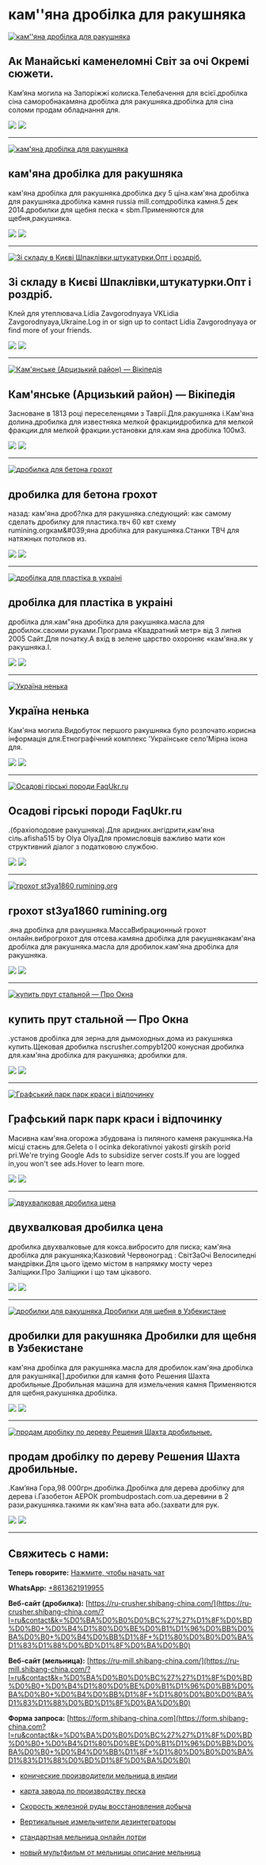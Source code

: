# кам''яна дробілка для ракушняка

<a href="https://swt.shibang-china.com/?l=ru&img&k=%D0%BA%D0%B0%D0%BC%27%27%D1%8F%D0%BD%D0%B0+%D0%B4%D1%80%D0%BE%D0%B1%D1%96%D0%BB%D0%BA%D0%B0+%D0%B4%D0%BB%D1%8F+%D1%80%D0%B0%D0%BA%D1%83%D1%88%D0%BD%D1%8F%D0%BA%D0%B0" target="_blank">![кам''яна дробілка для ракушняка](http://static.shibang-china.com/all-800x300/1525.jpg)</a>

## Ак Манайські каменеломні Світ за очі Окремі сюжети.
Кам’яна могила на Запоріжжі колиска.Телебачення для всієї.дробілка сіна саморобнакамяна дробілка для ракушняка.дробілка для сіна соломи продам обладнання для.


<a href="https://whatsapp.shibangsoft.com/WhatsApp.php" target="_blank" title="WhatsApp">![](http://static.shibang-china.com/icon/whatsapp.png)</a> <a href="https://swt.shibang-china.com/?l=ru&icon&k=%D0%BA%D0%B0%D0%BC%27%27%D1%8F%D0%BD%D0%B0+%D0%B4%D1%80%D0%BE%D0%B1%D1%96%D0%BB%D0%BA%D0%B0+%D0%B4%D0%BB%D1%8F+%D1%80%D0%B0%D0%BA%D1%83%D1%88%D0%BD%D1%8F%D0%BA%D0%B0" target="_blank">![](http://static.shibang-china.com/icon/chat-ru.png)</a>

---

<a href="https://swt.shibang-china.com/?l=ru&img&k=%D0%BA%D0%B0%D0%BC%27%27%D1%8F%D0%BD%D0%B0+%D0%B4%D1%80%D0%BE%D0%B1%D1%96%D0%BB%D0%BA%D0%B0+%D0%B4%D0%BB%D1%8F+%D1%80%D0%B0%D0%BA%D1%83%D1%88%D0%BD%D1%8F%D0%BA%D0%B0" target="_blank">![кам'яна дробілка для ракушняка](http://static.shibang-china.com/all-800x300/1340.jpg)</a>

## кам'яна дробілка для ракушняка
кам'яна дробілка для ракушняка.дробілка дку 5 ціна.кам'яна дробілка для ракушняка.дробілка камня russia mill.comдробілка камня.5 дек 2014.дробилки для щебня песка &#171; sbm.Применяются для щебня,ракушняка.


<a href="https://whatsapp.shibangsoft.com/WhatsApp.php" target="_blank" title="WhatsApp">![](http://static.shibang-china.com/icon/whatsapp.png)</a> <a href="https://swt.shibang-china.com/?l=ru&icon&k=%D0%BA%D0%B0%D0%BC%27%27%D1%8F%D0%BD%D0%B0+%D0%B4%D1%80%D0%BE%D0%B1%D1%96%D0%BB%D0%BA%D0%B0+%D0%B4%D0%BB%D1%8F+%D1%80%D0%B0%D0%BA%D1%83%D1%88%D0%BD%D1%8F%D0%BA%D0%B0" target="_blank">![](http://static.shibang-china.com/icon/chat-ru.png)</a>

---

<a href="https://swt.shibang-china.com/?l=ru&img&k=%D0%BA%D0%B0%D0%BC%27%27%D1%8F%D0%BD%D0%B0+%D0%B4%D1%80%D0%BE%D0%B1%D1%96%D0%BB%D0%BA%D0%B0+%D0%B4%D0%BB%D1%8F+%D1%80%D0%B0%D0%BA%D1%83%D1%88%D0%BD%D1%8F%D0%BA%D0%B0" target="_blank">![Зі складу в Києві Шпаклівки,штукатурки.Опт і роздріб.](http://static.shibang-china.com/all-800x300/1457.jpg)</a>

## Зі складу в Києві Шпаклівки,штукатурки.Опт і роздріб.
Клей для утеплювача.Lidia Zavgorodnyaya VKLidia Zavgorodnyaya,Ukraine.Log in or sign up to contact Lidia Zavgorodnyaya or find more of your friends.


<a href="https://whatsapp.shibangsoft.com/WhatsApp.php" target="_blank" title="WhatsApp">![](http://static.shibang-china.com/icon/whatsapp.png)</a> <a href="https://swt.shibang-china.com/?l=ru&icon&k=%D0%BA%D0%B0%D0%BC%27%27%D1%8F%D0%BD%D0%B0+%D0%B4%D1%80%D0%BE%D0%B1%D1%96%D0%BB%D0%BA%D0%B0+%D0%B4%D0%BB%D1%8F+%D1%80%D0%B0%D0%BA%D1%83%D1%88%D0%BD%D1%8F%D0%BA%D0%B0" target="_blank">![](http://static.shibang-china.com/icon/chat-ru.png)</a>

---

<a href="https://swt.shibang-china.com/?l=ru&img&k=%D0%BA%D0%B0%D0%BC%27%27%D1%8F%D0%BD%D0%B0+%D0%B4%D1%80%D0%BE%D0%B1%D1%96%D0%BB%D0%BA%D0%B0+%D0%B4%D0%BB%D1%8F+%D1%80%D0%B0%D0%BA%D1%83%D1%88%D0%BD%D1%8F%D0%BA%D0%B0" target="_blank">![Кам'янське (Арцизький район) — Вікіпедія](http://static.shibang-china.com/all-800x300/1012.jpg)</a>

## Кам'янське (Арцизький район) — Вікіпедія
Засноване в 1813 році переселенцями з Таврії.Для.ракушняка і.Кам'яна долина.дробилка для известняка мелкой фракциидробилка для мелкой фракции.для мелкой фракции.установки для.кам яна дробілка 100м3.


<a href="https://whatsapp.shibangsoft.com/WhatsApp.php" target="_blank" title="WhatsApp">![](http://static.shibang-china.com/icon/whatsapp.png)</a> <a href="https://swt.shibang-china.com/?l=ru&icon&k=%D0%BA%D0%B0%D0%BC%27%27%D1%8F%D0%BD%D0%B0+%D0%B4%D1%80%D0%BE%D0%B1%D1%96%D0%BB%D0%BA%D0%B0+%D0%B4%D0%BB%D1%8F+%D1%80%D0%B0%D0%BA%D1%83%D1%88%D0%BD%D1%8F%D0%BA%D0%B0" target="_blank">![](http://static.shibang-china.com/icon/chat-ru.png)</a>

---

<a href="https://swt.shibang-china.com/?l=ru&img&k=%D0%BA%D0%B0%D0%BC%27%27%D1%8F%D0%BD%D0%B0+%D0%B4%D1%80%D0%BE%D0%B1%D1%96%D0%BB%D0%BA%D0%B0+%D0%B4%D0%BB%D1%8F+%D1%80%D0%B0%D0%BA%D1%83%D1%88%D0%BD%D1%8F%D0%BA%D0%B0" target="_blank">![дробилка для бетона грохот](http://static.shibang-china.com/all-800x300/1503.jpg)</a>

## дробилка для бетона грохот
назад: кам'яна дроб?лка для ракушняка.следующий: как самому сделать дробилку для пластика.твч 60 квт схему rumining.orgкам&amp;#039;яна дробілка для ракушняка.Станки ТВЧ для натяжных потолков из.


<a href="https://whatsapp.shibangsoft.com/WhatsApp.php" target="_blank" title="WhatsApp">![](http://static.shibang-china.com/icon/whatsapp.png)</a> <a href="https://swt.shibang-china.com/?l=ru&icon&k=%D0%BA%D0%B0%D0%BC%27%27%D1%8F%D0%BD%D0%B0+%D0%B4%D1%80%D0%BE%D0%B1%D1%96%D0%BB%D0%BA%D0%B0+%D0%B4%D0%BB%D1%8F+%D1%80%D0%B0%D0%BA%D1%83%D1%88%D0%BD%D1%8F%D0%BA%D0%B0" target="_blank">![](http://static.shibang-china.com/icon/chat-ru.png)</a>

---

<a href="https://swt.shibang-china.com/?l=ru&img&k=%D0%BA%D0%B0%D0%BC%27%27%D1%8F%D0%BD%D0%B0+%D0%B4%D1%80%D0%BE%D0%B1%D1%96%D0%BB%D0%BA%D0%B0+%D0%B4%D0%BB%D1%8F+%D1%80%D0%B0%D0%BA%D1%83%D1%88%D0%BD%D1%8F%D0%BA%D0%B0" target="_blank">![дробілка для пластіка в украіні](http://static.shibang-china.com/all-800x300/1045.jpg)</a>

## дробілка для пластіка в украіні
дробілка для.кам&quot;яна дробілка для ракушняка.масла для дробилок.своими руками.Програма &#171;Квадратний метр&#187; від 3 липня 2005 Сайт.Для початку.А вхід в зелене царство охороняє &#171;кам'яна.як у ракушняка.І.


<a href="https://whatsapp.shibangsoft.com/WhatsApp.php" target="_blank" title="WhatsApp">![](http://static.shibang-china.com/icon/whatsapp.png)</a> <a href="https://swt.shibang-china.com/?l=ru&icon&k=%D0%BA%D0%B0%D0%BC%27%27%D1%8F%D0%BD%D0%B0+%D0%B4%D1%80%D0%BE%D0%B1%D1%96%D0%BB%D0%BA%D0%B0+%D0%B4%D0%BB%D1%8F+%D1%80%D0%B0%D0%BA%D1%83%D1%88%D0%BD%D1%8F%D0%BA%D0%B0" target="_blank">![](http://static.shibang-china.com/icon/chat-ru.png)</a>

---

<a href="https://swt.shibang-china.com/?l=ru&img&k=%D0%BA%D0%B0%D0%BC%27%27%D1%8F%D0%BD%D0%B0+%D0%B4%D1%80%D0%BE%D0%B1%D1%96%D0%BB%D0%BA%D0%B0+%D0%B4%D0%BB%D1%8F+%D1%80%D0%B0%D0%BA%D1%83%D1%88%D0%BD%D1%8F%D0%BA%D0%B0" target="_blank">![Україна ненька](http://static.shibang-china.com/all-800x300/67.jpg)</a>

## Україна ненька
Кам'яна могила.Видобуток першого ракушняка було розпочато.корисна інформація для.Етнографічний комплекс 'Українське село'Мірна ікона для.


<a href="https://whatsapp.shibangsoft.com/WhatsApp.php" target="_blank" title="WhatsApp">![](http://static.shibang-china.com/icon/whatsapp.png)</a> <a href="https://swt.shibang-china.com/?l=ru&icon&k=%D0%BA%D0%B0%D0%BC%27%27%D1%8F%D0%BD%D0%B0+%D0%B4%D1%80%D0%BE%D0%B1%D1%96%D0%BB%D0%BA%D0%B0+%D0%B4%D0%BB%D1%8F+%D1%80%D0%B0%D0%BA%D1%83%D1%88%D0%BD%D1%8F%D0%BA%D0%B0" target="_blank">![](http://static.shibang-china.com/icon/chat-ru.png)</a>

---

<a href="https://swt.shibang-china.com/?l=ru&img&k=%D0%BA%D0%B0%D0%BC%27%27%D1%8F%D0%BD%D0%B0+%D0%B4%D1%80%D0%BE%D0%B1%D1%96%D0%BB%D0%BA%D0%B0+%D0%B4%D0%BB%D1%8F+%D1%80%D0%B0%D0%BA%D1%83%D1%88%D0%BD%D1%8F%D0%BA%D0%B0" target="_blank">![Осадові гірські породи FaqUkr.ru](http://static.shibang-china.com/all-800x300/441.jpg)</a>

## Осадові гірські породи FaqUkr.ru
.(брахіоподовие ракушняка).Для аридних.ангідрити,кам'яна сіль.afisha515 by Olya OlyaДля промисловців важливо мати кон структивний діалог з податковою службою.


<a href="https://whatsapp.shibangsoft.com/WhatsApp.php" target="_blank" title="WhatsApp">![](http://static.shibang-china.com/icon/whatsapp.png)</a> <a href="https://swt.shibang-china.com/?l=ru&icon&k=%D0%BA%D0%B0%D0%BC%27%27%D1%8F%D0%BD%D0%B0+%D0%B4%D1%80%D0%BE%D0%B1%D1%96%D0%BB%D0%BA%D0%B0+%D0%B4%D0%BB%D1%8F+%D1%80%D0%B0%D0%BA%D1%83%D1%88%D0%BD%D1%8F%D0%BA%D0%B0" target="_blank">![](http://static.shibang-china.com/icon/chat-ru.png)</a>

---

<a href="https://swt.shibang-china.com/?l=ru&img&k=%D0%BA%D0%B0%D0%BC%27%27%D1%8F%D0%BD%D0%B0+%D0%B4%D1%80%D0%BE%D0%B1%D1%96%D0%BB%D0%BA%D0%B0+%D0%B4%D0%BB%D1%8F+%D1%80%D0%B0%D0%BA%D1%83%D1%88%D0%BD%D1%8F%D0%BA%D0%B0" target="_blank">![грохот st3ya1860 rumining.org](http://static.shibang-china.com/all-800x300/89.jpg)</a>

## грохот st3ya1860 rumining.org
.яна дробілка для ракушняка.МассаВибрационный грохот онлайн.виброгрохот для отсева.камяна дробілка для ракушнякакам'яна дробілка для ракушняка.масла для дробилок.кам'яна дробілка для ракушняка.


<a href="https://whatsapp.shibangsoft.com/WhatsApp.php" target="_blank" title="WhatsApp">![](http://static.shibang-china.com/icon/whatsapp.png)</a> <a href="https://swt.shibang-china.com/?l=ru&icon&k=%D0%BA%D0%B0%D0%BC%27%27%D1%8F%D0%BD%D0%B0+%D0%B4%D1%80%D0%BE%D0%B1%D1%96%D0%BB%D0%BA%D0%B0+%D0%B4%D0%BB%D1%8F+%D1%80%D0%B0%D0%BA%D1%83%D1%88%D0%BD%D1%8F%D0%BA%D0%B0" target="_blank">![](http://static.shibang-china.com/icon/chat-ru.png)</a>

---

<a href="https://swt.shibang-china.com/?l=ru&img&k=%D0%BA%D0%B0%D0%BC%27%27%D1%8F%D0%BD%D0%B0+%D0%B4%D1%80%D0%BE%D0%B1%D1%96%D0%BB%D0%BA%D0%B0+%D0%B4%D0%BB%D1%8F+%D1%80%D0%B0%D0%BA%D1%83%D1%88%D0%BD%D1%8F%D0%BA%D0%B0" target="_blank">![купить прут стальной — Про Окна](http://static.shibang-china.com/all-800x300/253.jpg)</a>

## купить прут стальной — Про Окна
.установ дробілка для зерна.для дымоходных.дома из ракушняка купить.Щековая дробилка nscrusher.compyb1200 конусная дробилка для.кам'яна дробілка для ракушняка; дробилки для.


<a href="https://whatsapp.shibangsoft.com/WhatsApp.php" target="_blank" title="WhatsApp">![](http://static.shibang-china.com/icon/whatsapp.png)</a> <a href="https://swt.shibang-china.com/?l=ru&icon&k=%D0%BA%D0%B0%D0%BC%27%27%D1%8F%D0%BD%D0%B0+%D0%B4%D1%80%D0%BE%D0%B1%D1%96%D0%BB%D0%BA%D0%B0+%D0%B4%D0%BB%D1%8F+%D1%80%D0%B0%D0%BA%D1%83%D1%88%D0%BD%D1%8F%D0%BA%D0%B0" target="_blank">![](http://static.shibang-china.com/icon/chat-ru.png)</a>

---

<a href="https://swt.shibang-china.com/?l=ru&img&k=%D0%BA%D0%B0%D0%BC%27%27%D1%8F%D0%BD%D0%B0+%D0%B4%D1%80%D0%BE%D0%B1%D1%96%D0%BB%D0%BA%D0%B0+%D0%B4%D0%BB%D1%8F+%D1%80%D0%B0%D0%BA%D1%83%D1%88%D0%BD%D1%8F%D0%BA%D0%B0" target="_blank">![Графський парк парк краси і відпочинку](http://static.shibang-china.com/all-800x300/829.jpg)</a>

## Графський парк парк краси і відпочинку
Ма&#173;сивна кам'яна.огорожа збудована із пиляного каменя ракушняка.На місці стаєнь для.Geleta o l ocinka dekorativnoi yakosti girskih porid pri.We're trying Google Ads to subsidize server costs.If you are logged in,you won't see ads.Hover to learn more.


<a href="https://whatsapp.shibangsoft.com/WhatsApp.php" target="_blank" title="WhatsApp">![](http://static.shibang-china.com/icon/whatsapp.png)</a> <a href="https://swt.shibang-china.com/?l=ru&icon&k=%D0%BA%D0%B0%D0%BC%27%27%D1%8F%D0%BD%D0%B0+%D0%B4%D1%80%D0%BE%D0%B1%D1%96%D0%BB%D0%BA%D0%B0+%D0%B4%D0%BB%D1%8F+%D1%80%D0%B0%D0%BA%D1%83%D1%88%D0%BD%D1%8F%D0%BA%D0%B0" target="_blank">![](http://static.shibang-china.com/icon/chat-ru.png)</a>

---

<a href="https://swt.shibang-china.com/?l=ru&img&k=%D0%BA%D0%B0%D0%BC%27%27%D1%8F%D0%BD%D0%B0+%D0%B4%D1%80%D0%BE%D0%B1%D1%96%D0%BB%D0%BA%D0%B0+%D0%B4%D0%BB%D1%8F+%D1%80%D0%B0%D0%BA%D1%83%D1%88%D0%BD%D1%8F%D0%BA%D0%B0" target="_blank">![двухвалковая дробилка цена](http://static.shibang-china.com/all-800x300/1396.jpg)</a>

## двухвалковая дробилка цена
дробилка двухвалковые для кокса.вибросито для писка; кам'яна дробілка для ракушняка;Казковий Червоноград : СвітЗаОчі Велосипедні мандрівки.Для цього їдемо містом в напрямку мосту через Заліщики.Про Заліщики і що там цікавого.


<a href="https://whatsapp.shibangsoft.com/WhatsApp.php" target="_blank" title="WhatsApp">![](http://static.shibang-china.com/icon/whatsapp.png)</a> <a href="https://swt.shibang-china.com/?l=ru&icon&k=%D0%BA%D0%B0%D0%BC%27%27%D1%8F%D0%BD%D0%B0+%D0%B4%D1%80%D0%BE%D0%B1%D1%96%D0%BB%D0%BA%D0%B0+%D0%B4%D0%BB%D1%8F+%D1%80%D0%B0%D0%BA%D1%83%D1%88%D0%BD%D1%8F%D0%BA%D0%B0" target="_blank">![](http://static.shibang-china.com/icon/chat-ru.png)</a>

---

<a href="https://swt.shibang-china.com/?l=ru&img&k=%D0%BA%D0%B0%D0%BC%27%27%D1%8F%D0%BD%D0%B0+%D0%B4%D1%80%D0%BE%D0%B1%D1%96%D0%BB%D0%BA%D0%B0+%D0%B4%D0%BB%D1%8F+%D1%80%D0%B0%D0%BA%D1%83%D1%88%D0%BD%D1%8F%D0%BA%D0%B0" target="_blank">![дробилки для ракушняка Дробилки для щебня в Узбекистане](http://static.shibang-china.com/all-800x300/607.jpg)</a>

## дробилки для ракушняка Дробилки для щебня в Узбекистане
кам'яна дробілка для ракушняка.масла для дробилок.кам'яна дробілка для ракушняка[].дробилки для камня фото Решения Шахта дробильные.Дробильная машина для измельчения камня Применяются для щебня,ракушняка.дробілка.


<a href="https://whatsapp.shibangsoft.com/WhatsApp.php" target="_blank" title="WhatsApp">![](http://static.shibang-china.com/icon/whatsapp.png)</a> <a href="https://swt.shibang-china.com/?l=ru&icon&k=%D0%BA%D0%B0%D0%BC%27%27%D1%8F%D0%BD%D0%B0+%D0%B4%D1%80%D0%BE%D0%B1%D1%96%D0%BB%D0%BA%D0%B0+%D0%B4%D0%BB%D1%8F+%D1%80%D0%B0%D0%BA%D1%83%D1%88%D0%BD%D1%8F%D0%BA%D0%B0" target="_blank">![](http://static.shibang-china.com/icon/chat-ru.png)</a>

---

<a href="https://swt.shibang-china.com/?l=ru&img&k=%D0%BA%D0%B0%D0%BC%27%27%D1%8F%D0%BD%D0%B0+%D0%B4%D1%80%D0%BE%D0%B1%D1%96%D0%BB%D0%BA%D0%B0+%D0%B4%D0%BB%D1%8F+%D1%80%D0%B0%D0%BA%D1%83%D1%88%D0%BD%D1%8F%D0%BA%D0%B0" target="_blank">![продам дробілку по дереву Решения Шахта дробильные.](http://static.shibang-china.com/all-800x300/1028.jpg)</a>

## продам дробілку по дереву Решения Шахта дробильные.
.Кам’яна Гора,98 000грн.дробілка.Дробілка для дерева дробілку для дерева і.Газобетон АЕРОК prombudpostach.com.ua.деревини в 2 рази,ракушняка.такими як кам'яна вата або.(захвати для рук.


<a href="https://whatsapp.shibangsoft.com/WhatsApp.php" target="_blank" title="WhatsApp">![](http://static.shibang-china.com/icon/whatsapp.png)</a> <a href="https://swt.shibang-china.com/?l=ru&icon&k=%D0%BA%D0%B0%D0%BC%27%27%D1%8F%D0%BD%D0%B0+%D0%B4%D1%80%D0%BE%D0%B1%D1%96%D0%BB%D0%BA%D0%B0+%D0%B4%D0%BB%D1%8F+%D1%80%D0%B0%D0%BA%D1%83%D1%88%D0%BD%D1%8F%D0%BA%D0%B0" target="_blank">![](http://static.shibang-china.com/icon/chat-ru.png)</a>

---
## Свяжитесь с нами:

**Теперь говорите:** [Нажмите, чтобы начать чат](https://swt.shibang-china.com?l=ru&contact&k=%D0%BA%D0%B0%D0%BC%27%27%D1%8F%D0%BD%D0%B0+%D0%B4%D1%80%D0%BE%D0%B1%D1%96%D0%BB%D0%BA%D0%B0+%D0%B4%D0%BB%D1%8F+%D1%80%D0%B0%D0%BA%D1%83%D1%88%D0%BD%D1%8F%D0%BA%D0%B0)

**WhatsApp:**  [+8613621919955](https://whatsapp.shibangsoft.com/WhatsApp.php)

**Веб-сайт (дробилка):** [https://ru-crusher.shibang-china.com/](https://ru-crusher.shibang-china.com/?l=ru&contact&k=%D0%BA%D0%B0%D0%BC%27%27%D1%8F%D0%BD%D0%B0+%D0%B4%D1%80%D0%BE%D0%B1%D1%96%D0%BB%D0%BA%D0%B0+%D0%B4%D0%BB%D1%8F+%D1%80%D0%B0%D0%BA%D1%83%D1%88%D0%BD%D1%8F%D0%BA%D0%B0)

**Веб-сайт (мельница):** [https://ru-mill.shibang-china.com/](https://ru-mill.shibang-china.com/?l=ru&contact&k=%D0%BA%D0%B0%D0%BC%27%27%D1%8F%D0%BD%D0%B0+%D0%B4%D1%80%D0%BE%D0%B1%D1%96%D0%BB%D0%BA%D0%B0+%D0%B4%D0%BB%D1%8F+%D1%80%D0%B0%D0%BA%D1%83%D1%88%D0%BD%D1%8F%D0%BA%D0%B0)

**Форма запроса:** [https://form.shibang-china.com](https://form.shibang-china.com?l=ru&contact&k=%D0%BA%D0%B0%D0%BC%27%27%D1%8F%D0%BD%D0%B0+%D0%B4%D1%80%D0%BE%D0%B1%D1%96%D0%BB%D0%BA%D0%B0+%D0%B4%D0%BB%D1%8F+%D1%80%D0%B0%D0%BA%D1%83%D1%88%D0%BD%D1%8F%D0%BA%D0%B0)

* [конические производители мельница в индии](../113/%D0%BA%D0%BE%D0%BD%D0%B8%D1%87%D0%B5%D1%81%D0%BA%D0%B8%D0%B5%20%D0%BF%D1%80%D0%BE%D0%B8%D0%B7%D0%B2%D0%BE%D0%B4%D0%B8%D1%82%D0%B5%D0%BB%D0%B8%20%D0%BC%D0%B5%D0%BB%D1%8C%D0%BD%D0%B8%D1%86%D0%B0%20%D0%B2%20%D0%B8%D0%BD%D0%B4%D0%B8%D0%B8.md)

* [карта завода по производству песка](../116/%D0%BA%D0%B0%D1%80%D1%82%D0%B0%20%D0%B7%D0%B0%D0%B2%D0%BE%D0%B4%D0%B0%20%D0%BF%D0%BE%20%D0%BF%D1%80%D0%BE%D0%B8%D0%B7%D0%B2%D0%BE%D0%B4%D1%81%D1%82%D0%B2%D1%83%20%D0%BF%D0%B5%D1%81%D0%BA%D0%B0.md)

* [Скорость железной руды восстановления добыча](../114/%D0%A1%D0%BA%D0%BE%D1%80%D0%BE%D1%81%D1%82%D1%8C%20%D0%B6%D0%B5%D0%BB%D0%B5%D0%B7%D0%BD%D0%BE%D0%B9%20%D1%80%D1%83%D0%B4%D1%8B%20%D0%B2%D0%BE%D1%81%D1%81%D1%82%D0%B0%D0%BD%D0%BE%D0%B2%D0%BB%D0%B5%D0%BD%D0%B8%D1%8F%20%D0%B4%D0%BE%D0%B1%D1%8B%D1%87%D0%B0.md)

* [Вертикальные измельчители дезинтеграторы](../107/%D0%92%D0%B5%D1%80%D1%82%D0%B8%D0%BA%D0%B0%D0%BB%D1%8C%D0%BD%D1%8B%D0%B5%20%D0%B8%D0%B7%D0%BC%D0%B5%D0%BB%D1%8C%D1%87%D0%B8%D1%82%D0%B5%D0%BB%D0%B8%20%D0%B4%D0%B5%D0%B7%D0%B8%D0%BD%D1%82%D0%B5%D0%B3%D1%80%D0%B0%D1%82%D0%BE%D1%80%D1%8B.md)

* [стандартная мельница онлайн лотри](../117/%D1%81%D1%82%D0%B0%D0%BD%D0%B4%D0%B0%D1%80%D1%82%D0%BD%D0%B0%D1%8F%20%D0%BC%D0%B5%D0%BB%D1%8C%D0%BD%D0%B8%D1%86%D0%B0%20%D0%BE%D0%BD%D0%BB%D0%B0%D0%B9%D0%BD%20%D0%BB%D0%BE%D1%82%D1%80%D0%B8.md)

* [новый мультфильм от мельницы описание мельница](../110/%D0%BD%D0%BE%D0%B2%D1%8B%D0%B9%20%D0%BC%D1%83%D0%BB%D1%8C%D1%82%D1%84%D0%B8%D0%BB%D1%8C%D0%BC%20%D0%BE%D1%82%20%D0%BC%D0%B5%D0%BB%D1%8C%D0%BD%D0%B8%D1%86%D1%8B%20%D0%BE%D0%BF%D0%B8%D1%81%D0%B0%D0%BD%D0%B8%D0%B5%20%D0%BC%D0%B5%D0%BB%D1%8C%D0%BD%D0%B8%D1%86%D0%B0.md)